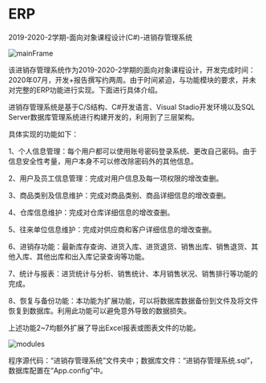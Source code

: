 # ERP
2019-2020-2学期-面向对象课程设计(C#)-进销存管理系统

![mainFrame]("./mainFrame.png")

该进销存管理系统作为2019-2020-2学期的面向对象课程设计，开发完成时间：2020年07月，开发+报告撰写约两周。由于时间紧迫，与功能模块的要求，并未对完整的ERP功能进行实现。下面进行具体介绍。

进销存管理系统是基于C/S结构、C#开发语言、Visual Stadio开发环境以及SQL Server数据库管理系统进行构建开发的，利用到了三层架构。

具体实现的功能如下：

1、个人信息管理：每个用户都可以使用账号密码登录系统、更改自己密码。由于信息安全性考量，用户本身不可以修改除密码外的其他信息。

2、用户及员工信息管理：完成对用户信息及每一项权限的增改查删。

3、商品类别及信息维护：完成对商品类别、商品详细信息的增改查删。

4、仓库信息维护：完成对仓库详细信息的增改查删。

5、往来单位信息维护：完成对供应商和客户详细信息的增改查删。

6、进销存功能：最新库存查询、进货入库、进货退货、销售出库、销售退货、其他入库、其他出库和出入库记录查询等功能。

7、统计与报表：进货统计与分析、销售统计、本月销售状况、销售排行等功能的完成。 

8、恢复与备份功能：本功能为扩展功能，可以将数据库数据备份到文件及将文件恢复到数据库。利用此功能可以避免意外导致的数据损失。

上述功能2~7均额外扩展了导出Excel报表或图表文件的功能。

![modules]("./modules.png")

程序源代码：“进销存管理系统”文件夹中；数据库文件：“进销存管理系统.sql”，数据库配置在“App.config”中。
